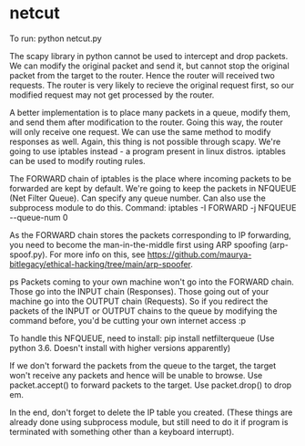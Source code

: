 # netcut

To run: python netcut.py

The scapy library in python cannot be used to intercept and drop packets. We can modify the original packet and send it, but cannot stop the original packet from the target to the router. Hence the router will received two requests. The router is very likely to recieve the original request first, so our modified request may not get processed by the router.

A better implementation is to place many packets in a queue, modify them, and send them after modification to the router. Going this way, the router will only receive one request. We can use the same method to modify responses as well. Again, this thing is not possible through scapy. We're going to use iptables instead - a program present in linux distros. iptables can be used to modify routing rules.

The FORWARD chain of iptables is the place where incoming packets to be forwarded are kept by default. We're going to keep the packets in NFQUEUE (Net Filter Queue). Can specify any queue number. Can also use the subprocess module to do this.
Command: iptables -I FORWARD -j NFQUEUE --queue-num 0

As the FORWARD chain stores the packets corresponding to IP forwarding, you need to become the man-in-the-middle first using ARP spoofing (arp-spoof.py). For more info on this, see https://github.com/maurya-bitlegacy/ethical-hacking/tree/main/arp-spoofer.

ps Packets coming to your own machine won't go into the FORWARD chain. Those go into the INPUT chain (Responses). Those going out of your machine go into the OUTPUT chain (Requests). So if you redirect the packets of the INPUT or OUTPUT chains to the queue by modifying the command before, you'd be cutting your own internet access :p

To handle this NFQUEUE, need to install: pip install netfilterqueue (Use python 3.6. Doesn't install with higher versions apparently)

If we don't forward the packets from the queue to the target, the target won't receive any packets and hence will be unable to browse. Use packet.accept() to forward packets to the target. Use packet.drop() to drop em.

In the end, don't forget to delete the IP table you created. (These things are already done using subprocess module, but still need to do it if program is terminated with something other than a keyboard interrupt).
